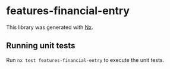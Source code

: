 # features-financial-entry

This library was generated with [Nx](https://nx.dev).

## Running unit tests

Run `nx test features-financial-entry` to execute the unit tests.
